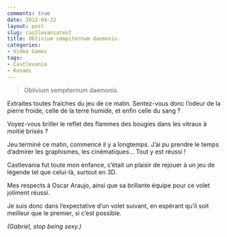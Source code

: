 ```yaml
---
comments: true
date: 2012-04-22
layout: post
slug: castlevaniatest
title: Oblivium sempiternum daemonis.
categories: 
- Video Games
tags: 
- Castlevania
- Konami
---
```


<!-- PHOTO 1 -->
<!-- PHOTO 2 -->
<!-- PHOTO 3 -->
<!-- PHOTO 4 -->
<!-- PHOTO 5 -->
<!-- PHOTO 6 -->
<!-- PHOTO 7 -->
<!-- PHOTO 8 -->

> Oblivium sempiternum daemonis.

Extraites toutes fraiches du jeu de ce matin. Sentez-vous donc l’odeur de la pierre froide, celle de la terre humide, et enfin celle du sang ? 

Voyez-vous briller le reflet des flammes des bougies dans les vitraux à moitié brisés ? 

Jeu terminé ce matin, commencé il y a longtemps. J’ai pu prendre le temps d’admirer les graphismes, les cinématiques… Tout y est réussi ! 

Castlevania fut toute mon enfance, c’était un plaisir de rejouer à un jeu de légende tel que celui-là, surtout en 3D.

Mes respects à Oscar Araujo, ainsi que sa brillante équipe pour ce volet joliment réussi.

Je suis donc dans l’expectative d’un volet suivant, en espérant qu’il soit meilleur que le premier, si c’est possible.

*(Gabriel, stop being sexy.)*